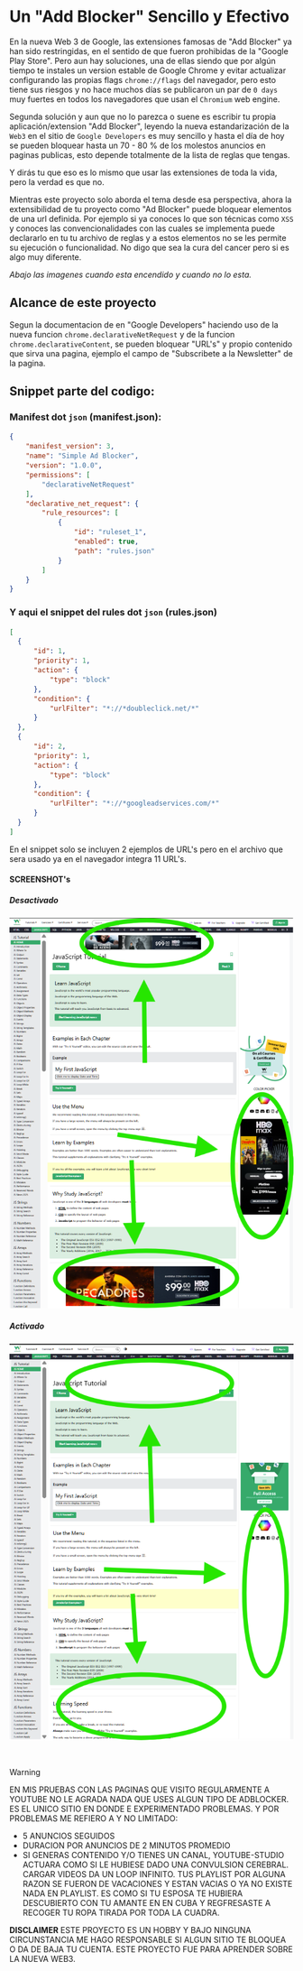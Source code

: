 # Un "Add Blocker" Sencillo y Efectivo

En la nueva Web 3 de Google, las extensiones famosas de "Add Blocker" ya han sido restringidas, en el sentido de que fueron prohibidas de la "Google Play Store". Pero aun hay soluciones,
una de ellas siendo que por algún tiempo te instales un version estable de Google Chrome y evitar actualizar configurando las propias flags `chrome://flags` del navegador, pero esto tiene sus riesgos y no hace muchos días se publicaron un par de `0 days` muy fuertes en todos los navegadores que usan el `Chromium` web engine.

Segunda solución y aun que no lo parezca o suene es escribir tu propia aplicación/extension "Add Blocker", leyendo la nueva estandarización de la `Web3` en el sitio de `Google Developers` es muy sencillo y hasta el día de hoy se pueden bloquear hasta un 70 - 80 % de los molestos anuncios en paginas publicas, esto depende totalmente de la lista de reglas que tengas.

Y dirás tu que eso es lo mismo que usar las extensiones de toda la vida, pero la verdad es que no.

Mientras este proyecto solo aborda el tema desde esa perspectiva, ahora la extensibilidad de tu proyecto como "Ad Blocker" puede bloquear elementos de una url definida. Por ejemplo si ya conoces lo que son técnicas como `XSS` y conoces las convencionalidades con las cuales se implementa puede declararlo en tu tu archivo de reglas y a estos elementos no se les permite su ejecución o funcionalidad. No digo que sea la cura del cancer pero si es algo muy diferente.

*Abajo las imagenes cuando esta encendido y cuando no lo esta.*

## Alcance de este proyecto

Segun la documentacion de en "Google Developers" haciendo uso de la nueva funcion `chrome.declarativeNetRequest` y de la funcion `chrome.declarativeContent`, se pueden bloquear "URL's" y propio contenido que sirva una pagina, ejemplo el campo de "Subscribete a la Newsletter" de la pagina.

## Snippet parte del codigo:

### Manifest dot `json` (manifest.json):

```json
{
    "manifest_version": 3,
    "name": "Simple Ad Blocker",
    "version": "1.0.0",
    "permissions": [
        "declarativeNetRequest"
    ],
    "declarative_net_request": {
        "rule_resources": [
            {
                "id": "ruleset_1",
                "enabled": true,
                "path": "rules.json"
            }
        ]
    }
}
```

### Y aqui el snippet del rules dot `json` (rules.json)

  ```json
[
    {
        "id": 1,
        "priority": 1,
        "action": {
            "type": "block"
        },
        "condition": {
            "urlFilter": "*://*doubleclick.net/*"
        }
    },
    {
        "id": 2,
        "priority": 1,
        "action": {
            "type": "block"
        },
        "condition": {
            "urlFilter": "*://*googleadservices.com/*"
        }
    }
]
```

En el snippet solo se incluyen 2 ejemplos de URL's pero en el archivo que sera usado ya en el navegador integra 11 URL's.

#### SCREENSHOT's

##### Desactivado

![](assets/unblocked-adds.png)

##### Activado

![](assets/blocked-adds.png)

<br>

> [!warning]
> EN MIS PRUEBAS CON LAS PAGINAS QUE VISITO REGULARMENTE
> A YOUTUBE NO LE AGRADA NADA QUE USES ALGUN TIPO DE
> ADBLOCKER. ES EL UNICO SITIO EN DONDE E EXPERIMENTADO
> PROBLEMAS. Y POR PROBLEMAS ME REFIERO A Y NO LIMITADO:
> - 5 ANUNCIOS SEGUIDOS
> - DURACION POR ANUNCIOS DE 2 MINUTOS PROMEDIO
> - SI GENERAS CONTENIDO Y/O TIENES UN CANAL, YOUTUBE-STUDIO ACTUARA COMO SI LE HUBIESE DADO UNA CONVULSION CEREBRAL. CARGAR VIDEOS DA UN LOOP INFINITO. TUS PLAYLIST POR ALGUNA RAZON SE FUERON DE VACACIONES Y ESTAN VACIAS O YA NO EXISTE NADA EN PLAYLIST. ES COMO SI TU ESPOSA TE HUBIERA DESCUBIERTO CON TU AMANTE EN EN CUBA Y REGFRESASTE A RECOGER TU ROPA TIRADA POR TODA LA CUADRA.

**DISCLAIMER**
ESTE PROYECTO ES UN HOBBY Y BAJO NINGUNA CIRCUNSTANCIA ME HAGO RESPONSABLE SI ALGUN SITIO TE BLOQUEA O DA DE BAJA TU CUENTA. ESTE PROYECTO FUE PARA APRENDER SOBRE LA NUEVA WEB3.
